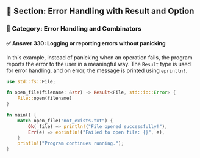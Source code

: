 ## 📘 Section: Error Handling with Result and Option  
### 🔹 Category: Error Handling and Combinators  
#### ✅ Answer 330: Logging or reporting errors without panicking

In this example, instead of panicking when an operation fails, the program reports the error to the user in a meaningful way. The `Result` type is used for error handling, and on error, the message is printed using `eprintln!`.

```rust
use std::fs::File;

fn open_file(filename: &str) -> Result<File, std::io::Error> {
    File::open(filename)
}

fn main() {
    match open_file("not_exists.txt") {
        Ok(_file) => println!("File opened successfully!"),
        Err(e) => eprintln!("Failed to open file: {}", e),
    }
    println!("Program continues running.");
}
```
